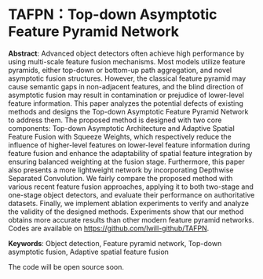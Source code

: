 # TAFPN：Top-down Asymptotic Feature Pyramid Network

**Abstract**: Advanced object detectors often achieve high performance by using multi-scale feature fusion mechanisms. Most models utilize feature pyramids, either top-down or bottom-up path aggregation, and novel asymptotic fusion structures. However, the classical feature pyramid may cause semantic gaps in non-adjacent features, and the blind direction of asymptotic fusion may result in contamination or prejudice of lower-level feature information. This paper analyzes the potential defects of existing methods and designs the Top-down Asymptotic Feature Pyramid Network to address them. The proposed method is designed with two core components: Top-down Asymptotic Architecture and Adaptive Spatial Feature Fusion with Squeeze Weights, which respectively reduce the influence of higher-level features on lower-level feature information during feature fusion and enhance the adaptability of spatial feature integration by ensuring balanced weighting at the fusion stage.	Furthermore, this paper also presents a more lightweight network by incorporating Depthwise Separated Convolution. We fairly compare the proposed method with various recent feature fusion approaches, applying it to both two-stage and one-stage object detectors, and evaluate their performance on authoritative datasets. Finally, we implement ablation experiments to verify and analyze the validity of the designed methods. Experiments show that our method obtains more accurate results than other modern feature pyramid networks. Codes are available on https://github.com/Iwill-github/TAFPN.

**Keywords**: Object detection, Feature pyramid network, Top-down asymptotic fusion, Adaptive spatial feature fusion

The code will be open source soon.
